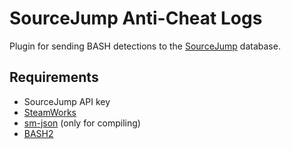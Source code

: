 # SourceJump Anti-Cheat Logs

Plugin for sending BASH detections to the [SourceJump](https://discord.gg/sourcejump) database.

## Requirements
* SourceJump API key
* [SteamWorks](https://forums.alliedmods.net/showthread.php?t=229556)
* [sm-json](https://github.com/doug919/smjson) (only for compiling)
* [BASH2](https://github.com/hermansimensen/bash2)
